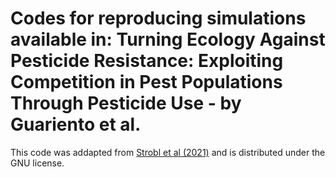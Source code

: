 # Codes for reproducing simulations available in: Turning Ecology Against Pesticide Resistance: Exploiting Competition in Pest Populations Through Pesticide Use - by Guariento et al.

This code was addapted from [Strobl et al (2021)](https://github.com/MathOnco/AT_costOfResistance_LVModel) and is distributed under the GNU license.

